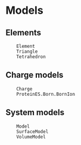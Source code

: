 # Models

## Elements
```@docs
    Element
    Triangle
    Tetrahedron
```

## Charge models
```@docs
    Charge
    ProteinES.Born.BornIon
```

## System models
```@docs
    Model
    SurfaceModel
    VolumeModel
```
